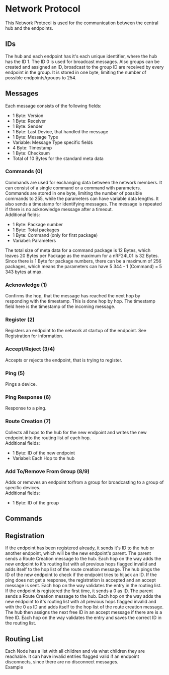 # Network Protocol

This Network Protocol is used for the communication between the central hub and the endpoints.

## IDs

The hub and each endpoint has it's each unique identifier, where the hub has the ID 1. The ID 0 is used for broadcast messages. Also groups can be created and assigned an ID, broadcast to the group ID are received by every endpoint in the group. It is stored in one byte, limiting the number of possible endpoints/groups to 254.

## Messages

Each message consists of the following fields:
- 1 Byte: Version
- 1 Byte: Receiver
- 1 Byte: Sender
- 1 Byte: Last Device, that handled the message
- 1 Byte: Message Type
- Variable: Message Type specific fields
- 4 Byte: Timestamp
- 1 Byte: Checksum
- Total of 10 Bytes for the standard meta data

### Commands (0)

Commands are used for exchanging data between the network members. It can consist of a single command or a command with parameters. Commands are stored in one byte, limiting the number of possible commands to 255,
while the parameters can have variable data lengths. It also sends a timestamp for identifying messages. The message is repeated if there is no acknowledge message after a timeout.\
Additional fields:
- 1 Byte: Package number
- 1 Byte: Total packages
- 1 Byte: Command (only for first package)
- Variabel: Parameters

The total size of meta data for a command package is 12 Bytes, which leaves 20 Bytes per Package as the maximum for a nRF24L01 is 32 Bytes. Since there is 1 Byte for package numbers, there can be a maximum of 256 packages, 
which means the parameters can have 5 344 - 1 (Command) = 5 343 bytes at max.

### Acknowledge (1)

Confirms the hop, that the message has reached the next hop by responding with the timestamp. This is done hop by hop. The timestamp field here is the timestamp of the incoming message.

### Register (2)

Registers an endpoint to the network at startup of the endpoint. See Registration for information.

### Accept/Reject (3/4)

Accepts or rejects the endpoint, that is trying to register.

### Ping (5)

Pings a device.

### Ping Response (6)

Response to a ping.

### Route Creation (7)

Collects all hops to the hub for the new endpoint and writes the new endpoint into the routing list of each hop.\
Additional fields:
- 1 Byte: ID of the new endpoint
- Variabel: Each Hop to the hub

### Add To/Remove From Group (8/9)

Adds or removes an endpoint to/from a group for broadcasting to a group of specific devices.\
Additional fields:
- 1 Byte: ID of the group

## Commands

## Registration

If the endpoint has been registered already, it sends it's ID to the hub or another endpoint, which will be the new endpoint's parent. The parent sends a Route Creation message to the hub. Each hop on the way adds the new endpoint to it's routing list with all previous hops flagged invalid and adds itself to the hop list of the route creation message. The hub pings the ID of the new endpoint to check if the endpoint tries to hijack an ID.
If the ping does not get a response, the registration is accepted and an accept message is sent. Each hop on the way validates the entry in the routing list.\
If the endpoint is registered the first time, it sends a 0 as ID. The parent sends a Route Creation message to the hub. Each hop on the way adds the new endpoint to it's routing list with all previous hops flagged invalid and with the 0 as ID and adds itself to the hop list of the route creation message. The hub then assigns the next free ID in an accept message if there are is a free ID. Each hop on the way validates the entry and saves the correct ID in the routing list.

## Routing List

Each Node has a list with all children and via what children they are reachable. It can have invalid entries flagged valid if an endpoint disconnects, since there are no disconnect messages.\
Example
